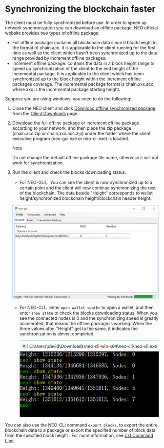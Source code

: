 # Synchronizing the blockchain faster

The client must be fully synchronized before use. In order to speed up network synchronization you can download an offline package. NEO official website provides two types of offline package:

- Full offline package: contains all blockchain data since 0 block height in the format of chain.acc. It is applicable to the client running for the first time as well as the client which hasn't been synchronized up to the data range provided by increment offline packages.
- Increment offline package: contains the data in a block height range to speed up synchronization of the client to the end height of the incremental package. It is applicable to the client which has been synchronized up to the block height within the increment offline packages coverage. The incremental package format is chain.xxx.acc, where xxx is the incremental package starting height.

Suppose you are using windows, you need to do the following:

1. Close the NEO client and click [Download offline synchronized package](http://sync.ngd.network/) from the [Client Downloads](https://neo.org/download) page.

2. Download the full offline package or increment offline package according to your network, and then place the zip package (chain.acc.zip or chain.xxx.acc.zip) under the folder where the client executive program (neo-gui.exe or neo-cli.exe) is located. 

   > [!Note]
   >
   > Do not change the default offline package file name, otherwise it will not work for synchronization.

3. Run the client and check the blocks downloading status.

   - For NEO-GUI，You can see the client is now synchronized up to a certain point and the client will now continue synchronizing the rest of the blockchain. The data beside "Height" corresponds to wallet height/synchronized blockchain height/blockchain header height. 

   ![](../../assets/gui_1.png)

   - For NEO-CLI，enter  `open wallet <path>` to open a wallet, and then enter  `show state` to check the blocks downloading status. When you see the connected nodes is 0 and the synchronizing speed is greatly accelerated, that means the offline package is working. When the three values after "Height" get to the same, it indicates the synchronization is almost completed.

     ![](../../assets/cli_sync.png)

You can also use the NEO-CLI command `export blocks`, to export the entire blockchain data to a package or export the specified number of block data from the specified block height . For more information,  see [CLI Command Line](../node/cli/cli.md).